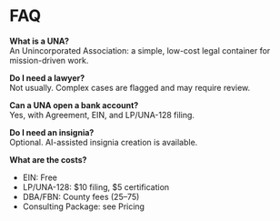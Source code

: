 # FAQ

**What is a UNA?**  
An Unincorporated Association: a simple, low-cost legal container for mission-driven work.

**Do I need a lawyer?**  
Not usually. Complex cases are flagged and may require review.

**Can a UNA open a bank account?**  
Yes, with Agreement, EIN, and LP/UNA-128 filing.

**Do I need an insignia?**  
Optional. AI-assisted insignia creation is available.

**What are the costs?**  
- EIN: Free  
- LP/UNA-128: $10 filing, $5 certification  
- DBA/FBN: County fees ($25–$75)  
- Consulting Package: see Pricing
